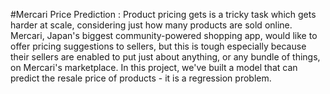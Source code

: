 #Mercari Price Prediction :
Product pricing gets is a tricky task which gets harder at scale, considering just how many products are sold online. Mercari, Japan's biggest community-powered shopping app, would like to offer pricing suggestions to sellers, but this is tough especially because their sellers are enabled to put just about anything, or any bundle of things, on Mercari's marketplace. In this project, we've built a model that can predict the resale price of products - it is a regression problem.
